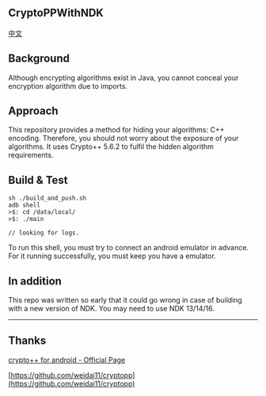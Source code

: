## CryptoPPWithNDK
[中文](https://github.com/BruceWind/CryptoPPInNDK/blob/master/README_zh.md)

## Background
Although encrypting algorithms exist in Java, you cannot conceal your encryption algorithm due to imports.

## Approach
This repository provides a method for hiding your algorithms: C++ encoding. Therefore, you should not worry about the exposure of your algorithms. It uses Crypto++ 5.6.2 to fulfil the hidden algorithm requirements.


## Build & Test
```
sh ./build_and_push.sh
adb shell 
>$: cd /data/local/ 
>$: ./main

// looking for logs.  
```
To run this shell, you must try to connect an android emulator in advance. For it running successfully, you must keep you have a emulator. 

## In addition
This repo was written so early that it could go wrong in case of building with a new version of NDK.
You may need to use NDK 13/14/16.


-------
## Thanks

[crypto++ for android - Official Page](https://www.cryptopp.com/wiki/Android_(Command_Line)#setenv-android.sh)

[https://github.com/weidai11/cryptopp](https://github.com/weidai11/cryptopp)
